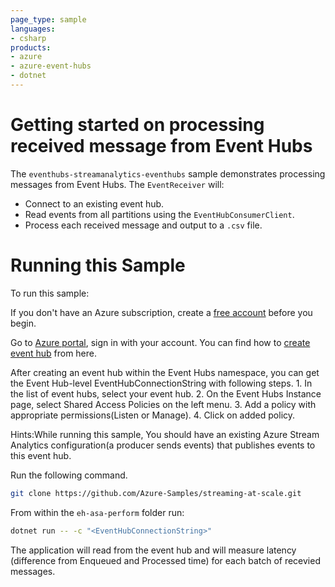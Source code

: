 ```yaml
---
page_type: sample
languages:
- csharp
products:
- azure
- azure-event-hubs 
- dotnet
---
```


# Getting started on processing received message from Event Hubs #

The `eventhubs-streamanalytics-eventhubs` sample demonstrates processing messages from Event Hubs. The `EventReceiver` will:

 - Connect to an existing event hub.
 - Read events from all partitions using the `EventHubConsumerClient`.
 - Process each received message and output to a `.csv` file.

# Running this Sample #
To run this sample:

If you don't have an Azure subscription, create a [free account] before you begin.
	
Go to [Azure portal], sign in with your account. You can find how to [create event hub] from here. 

After creating an event hub within the Event Hubs namespace, you can get the Event Hub-level EventHubConnectionString with following steps.
	1. In the list of event hubs, select your event hub.
	2. On the Event Hubs Instance page, select Shared Access Policies on the left menu.
	3. Add a policy with appropriate permissions(Listen or Manage).
	4. Click on added policy.

Hints:While running this sample, You should have an existing Azure Stream Analytics configuration(a producer sends events)
that publishes events to this event hub.

Run the following command.
```bash	
git clone https://github.com/Azure-Samples/streaming-at-scale.git
```
From within the `eh-asa-perform` folder run:

```bash
dotnet run -- -c "<EventHubConnectionString>"
```
The application will read from the event hub and will measure latency (difference from Enqueued and Processed time) for each batch of recevied messages.

<!-- LINKS -->
[free account]: https://azure.microsoft.com/free/?WT.mc_id=A261C142F
[Azure portal]: https://portal.azure.com/
[create event hub]: https://docs.microsoft.com/en-us/azure/event-hubs/event-hubs-create
